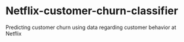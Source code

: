 # Netflix-customer-churn-classifier
Predicting customer churn using data regarding customer behavior at Netflix
